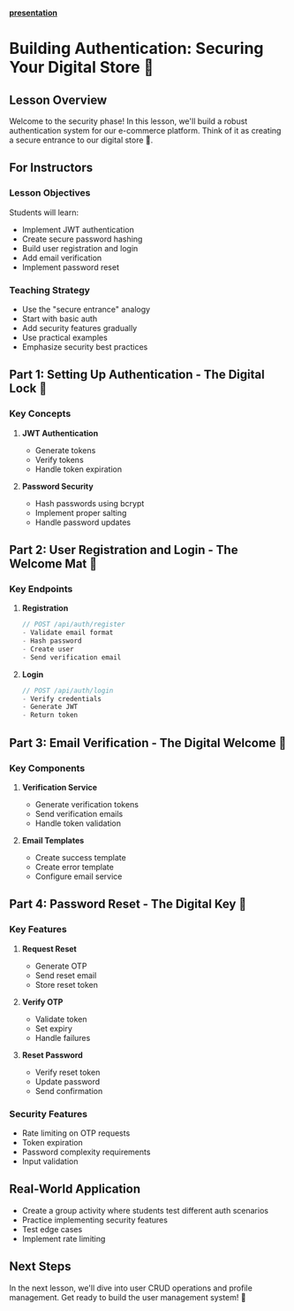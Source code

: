 **[presentation](https://gamma.app/docs/Building-Authentication-Securing-Your-Digital-Store--1mezn286267tw1d)**

# Building Authentication: Securing Your Digital Store 🔐

## Lesson Overview

Welcome to the security phase! In this lesson, we'll build a robust authentication system for our e-commerce platform. Think of it as creating a secure entrance to our digital store 🔐.

## For Instructors

### Lesson Objectives

Students will learn:
- Implement JWT authentication
- Create secure password hashing
- Build user registration and login
- Add email verification
- Implement password reset

### Teaching Strategy

- Use the "secure entrance" analogy
- Start with basic auth
- Add security features gradually
- Use practical examples
- Emphasize security best practices

## Part 1: Setting Up Authentication - The Digital Lock 🔐

### Key Concepts

1. **JWT Authentication**
   - Generate tokens
   - Verify tokens
   - Handle token expiration

2. **Password Security**
   - Hash passwords using bcrypt
   - Implement proper salting
   - Handle password updates

## Part 2: User Registration and Login - The Welcome Mat 🚪

### Key Endpoints

1. **Registration**
   ```javascript
   // POST /api/auth/register
   - Validate email format
   - Hash password
   - Create user
   - Send verification email
   ```

2. **Login**
   ```javascript
   // POST /api/auth/login
   - Verify credentials
   - Generate JWT
   - Return token
   ```

## Part 3: Email Verification - The Digital Welcome 📧

### Key Components

1. **Verification Service**
   - Generate verification tokens
   - Send verification emails
   - Handle token validation

2. **Email Templates**
   - Create success template
   - Create error template
   - Configure email service

## Part 4: Password Reset - The Digital Key 🔑

### Key Features

1. **Request Reset**
   - Generate OTP
   - Send reset email
   - Store reset token

2. **Verify OTP**
   - Validate token
   - Set expiry
   - Handle failures

3. **Reset Password**
   - Verify reset token
   - Update password
   - Send confirmation

### Security Features

- Rate limiting on OTP requests
- Token expiration
- Password complexity requirements
- Input validation

## Real-World Application

- Create a group activity where students test different auth scenarios
- Practice implementing security features
- Test edge cases
- Implement rate limiting

## Next Steps

In the next lesson, we'll dive into user CRUD operations and profile management. Get ready to build the user management system! 👥
